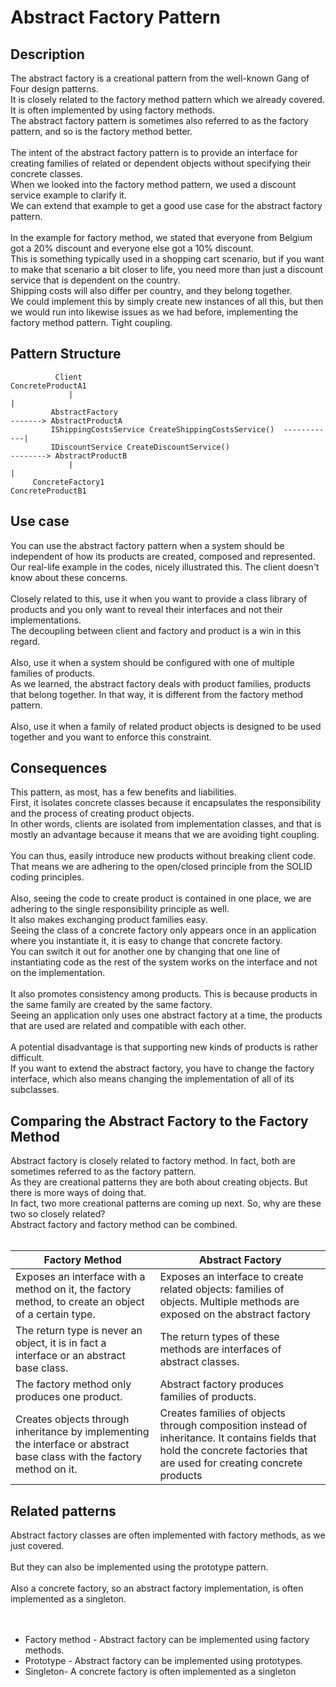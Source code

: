 # Abstract Factory Pattern


## Description
The abstract factory is a creational pattern from the well-known Gang of Four design patterns. </br>
It is closely related to the factory method pattern which we already covered. It is often implemented by using factory methods.</br>
The abstract factory pattern is sometimes also referred to as the factory pattern, and so is the factory method better. </br>
</br>
The intent of the abstract factory pattern is to provide an interface for creating families of related or dependent objects without specifying their concrete classes.</br>
When we looked into the factory method pattern, we used a discount service example to clarify it. </br>
We can extend that example to get a good use case for the abstract factory pattern. </br>
</br>
In the example for factory method, we stated that everyone from Belgium got a 20% discount and everyone else got a 10% discount.</br>
This is something typically used in a shopping cart scenario, but if you want to make that scenario a bit closer to life, you need more than just a discount service that is dependent on the country.</br>
Shipping costs will also differ per country, and they belong together. </br>
We could implement this by simply create new instances of all this, but then we would run into likewise issues as we had before, implementing the factory method pattern. Tight coupling. 

## Pattern Structure 
              Client                                                                  ConcreteProductA1
                 |                                                                           |
             AbstractFactory                                                 -------> AbstractProductA
             IShippingCostsService CreateShippingCostsService()  ------------|
             IDiscountService CreateDiscountService()                        --------> AbstractProductB
                 |                                                                           |
         ConcreteFactory1                                                             ConcreteProductB1

## Use case
You can use the abstract factory pattern when a system should be independent of how its products are created, composed and represented. </br>
Our real-life example in the codes, nicely illustrated this. The client doesn't know about these concerns. </br>
</br>
Closely related to this, use it when you want to provide a class library of products and you only want to reveal their interfaces and not their implementations. </br>
The decoupling between client and factory and product is a win in this regard. </br>
</br>
Also, use it when a system should be configured with one of multiple families of products. </br>
As we learned, the abstract factory deals with product families, products that belong together. In that way, it is different from the factory method pattern.</br>
</br>
Also, use it when a family of related product objects is designed to be used together and you want to enforce this constraint. 

## Consequences
This pattern, as most, has a few benefits and liabilities. </br>
First, it isolates concrete classes because it encapsulates the responsibility and the process of creating product objects.</br>
In other words, clients are isolated from implementation classes, and that is mostly an advantage because it means that we are avoiding tight coupling.</br> 
</br>
You can thus, easily introduce new products without breaking client code. That means we are adhering to the open/closed principle from the SOLID coding principles. </br>
</br>
Also, seeing the code to create product is contained in one place, we are adhering to the single responsibility principle as well. </br>
It also makes exchanging product families easy. </br>
Seeing the class of a concrete factory only appears once in an application where you instantiate it, it is easy to change that concrete factory.</br>
You can switch it out for another one by changing that one line of instantiating code as the rest of the system works on the interface and not on the implementation.</br>
</br>
It also promotes consistency among products. This is because products in the same family are created by the same factory. </br>
Seeing an application only uses one abstract factory at a time, the products that are used are related and compatible with each other. </br>
</br>
A potential disadvantage is that supporting new kinds of products is rather difficult. </br>
If you want to extend the abstract factory, you have to change the factory interface, which also means changing the implementation of all of its subclasses. 

## Comparing the Abstract Factory to the Factory Method
Abstract factory is closely related to factory method. In fact, both are sometimes referred to as the factory pattern.</br>
As they are creational patterns they are both about creating objects. But there is more ways of doing that. </br>
In fact, two more creational patterns are coming up next. So, why are these two so closely related?</br>
Abstract factory and factory method can be combined.</br>
</br>

Factory Method | Abstract Factory
-------------- | ----------------
Exposes an interface with a method on it, the factory method, to create an object of a certain type. | Exposes an interface to create related objects: families of objects. Multiple methods are exposed on the abstract factory
The return type is never an object, it is in fact a interface or an abstract base class. | The return types of these methods are interfaces of abstract classes.
The factory method only produces one product. | Abstract factory produces families of products.
Creates objects through inheritance by implementing the interface or abstract base class with the factory method on it. | Creates families of objects through composition instead of inheritance. It contains fields that hold the concrete factories that are used for creating concrete products




## Related patterns
Abstract factory classes are often implemented with factory methods, as we just covered. </br>
</br>
But they can also be implemented using the prototype pattern. </br>
</br>
Also a concrete factory, so an abstract factory implementation, is often implemented as a singleton.</br>
</br>
</br>
* Factory method - Abstract factory can be implemented using factory methods.
* Prototype - Abstract factory can be implemented using prototypes.
* Singleton- A concrete factory is often implemented as a singleton
